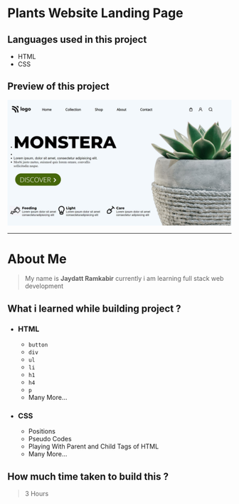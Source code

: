 # Plants Website Landing Page  

## Languages used in this project
- HTML
- CSS

## Preview of this project
![image](./pro6.png)


***


# About Me
> My name is **Jaydatt Ramkabir** currently i am learning full stack web development


## What i learned while building project ?
- ### HTML
    - `button`
    - `div`
    - `ul`
    - `li`
    - `h1`
    - `h4`
    - `p`
    - Many More...
- ### CSS
    - Positions
    - Pseudo Codes
    - Playing With Parent and Child Tags of HTML
    - Many More...

## How much time taken to build this ? 
>3 Hours
